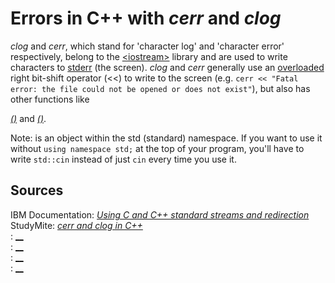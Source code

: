 # Errors in C++ with _cerr_ and _clog_
_clog_ and _cerr_, which stand for 'character log' and 'character error' respectively, belong to the [\<iostream\>](https://en.cppreference.com/w/cpp/header/iostream) 
library and are used to write characters to [stderr](http://www.cs.kent.edu/~durand/CS1/Notes/06_IO/cs1_io.html) (the screen). _clog_ and _cerr_ generally use an
[overloaded](https://www.tutorialspoint.com/cplusplus/cpp_overloading.htm) right bit-shift operator (<<) to write to the screen 
(e.g. `cerr << "Fatal error: the file could not be opened or does not exist"`), but also has other functions like 

[_()_](https://www.geeksforgeeks.org/cin-get-in-c-with-examples/) and [_()_](https://www.includehelp.com/cpp-programs/cpp-program-to-read-string-using-cin-getline.aspx). 

Note:  is an object within the std (standard) namespace. If you want to use it without `using namespace std;` at the top of your program, you'll have to write `std::cin` instead of just `cin` every time you use it.


## Sources
IBM Documentation: [_Using C and C++ standard streams and redirection_](https://www.ibm.com/docs/en/zos/2.1.0?topic=output-using-c-c-standard-streams-redirection) <br />
StudyMite: [_cerr and clog in C++_](https://www.studymite.com/cpp/cerr-and-clog-in-cpp/) <br />
: [__]() <br />
: [__]() <br />
: [__]() <br />
: [__]() <br />
